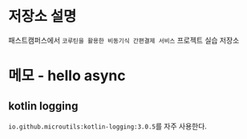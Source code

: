 # 저장소 설명
패스트캠퍼스에서 `코루틴을 활용한 비동기식 간편결제 서비스` 프로젝트 실습 저장소

# 메모 - hello async
## kotlin logging
`io.github.microutils:kotlin-logging:3.0.5`를 자주 사용한다. 

